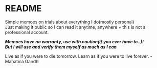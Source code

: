 # README

Simple memoes on trials about everything I do(mostly personal)\
Just making it public so I can read it anytime, anywhere + this is not a professional account.

***Memoes have no warranty, use with caution(if you ever have to..)!***\
***But I will use and verify them myself as much as I can***

Live as if you were to die tomorrow. Learn as if you were to live forever. - Mahatma Gandhi
